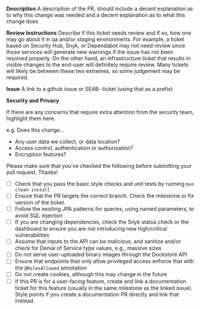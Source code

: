 **Description**
A description of the PR, should include a decent explanation as to why this change was needed and a decent explanation as to what this change does

**Review Instructions**
Describe if this ticket needs review and if so, how one may go about it in qa and/or staging environments.
For example, a ticket based on Security Hub, Snyk, or Dependabot may not need review since those services 
will generate new warnings if the issue has not been resolved properly. On the other hand, an infrastructure
ticket that results in visible changes to the end-user will definitely require review. 
Many tickets will likely be between these two extremes, so some judgement may be required.

**Issue**
A link to a github issue or SEAB- ticket (using that as a prefix)

**Security and Privacy**

If there are any concerns that require extra attention from the security team, highlight them here.

e.g. Does this change...
* Any user data we collect, or data location?
* Access control, authentication or authorization?
* Encryption features?

Please make sure that you've checked the following before submitting your pull request. Thanks!

- [ ] Check that you pass the basic style checks and unit tests by running `mvn clean install`
- [ ] Ensure that the PR targets the correct branch. Check the milestone or fix version of the ticket.
- [ ] Follow the existing JPA patterns for queries, using named parameters, to avoid SQL injection
- [ ] If you are changing dependencies, check the Snyk status check or the dashboard to ensure you are not introducing new high/critical vulnerabilities
- [ ] Assume that inputs to the API can be malicious, and sanitize and/or check for Denial of Service type values, e.g., massive sizes
- [ ] Do not serve user-uploaded binary images through the Dockstore API
- [ ] Ensure that endpoints that only allow privileged access enforce that with the `@RolesAllowed` annotation
- [ ] Do not create cookies, although this may change in the future
- [ ] If this PR is for a user-facing feature, create and link a documentation ticket for this feature (usually in the same milestone as the linked issue). Style points if you create a documentation PR directly and link that instead. 
